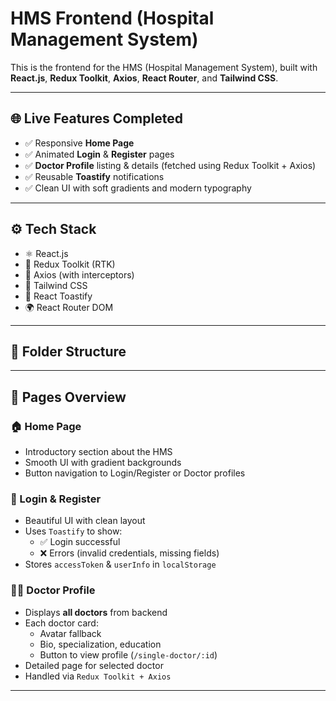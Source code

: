 # HMS Frontend (Hospital Management System)

This is the frontend for the HMS (Hospital Management System), built with **React.js**, **Redux Toolkit**, **Axios**, **React Router**, and **Tailwind CSS**.

---

## 🌐 Live Features Completed

- ✅ Responsive **Home Page**
- ✅ Animated **Login** & **Register** pages
- ✅ **Doctor Profile** listing & details (fetched using Redux Toolkit + Axios)
- ✅ Reusable **Toastify** notifications
- ✅ Clean UI with soft gradients and modern typography

---

## ⚙️ Tech Stack

- ⚛️ React.js
- 🎯 Redux Toolkit (RTK)
- 📡 Axios (with interceptors)
- 🎨 Tailwind CSS
- 🍞 React Toastify
- 🌍 React Router DOM

---

## 📁 Folder Structure


---

## 🚀 Pages Overview

### 🏠 Home Page
- Introductory section about the HMS
- Smooth UI with gradient backgrounds
- Button navigation to Login/Register or Doctor profiles

### 🔐 Login & Register
- Beautiful UI with clean layout
- Uses `Toastify` to show:
  - ✅ Login successful
  - ❌ Errors (invalid credentials, missing fields)
- Stores `accessToken` & `userInfo` in `localStorage`

### 👨‍⚕️ Doctor Profile
- Displays **all doctors** from backend
- Each doctor card:
  - Avatar fallback
  - Bio, specialization, education
  - Button to view profile (`/single-doctor/:id`)
- Detailed page for selected doctor
- Handled via `Redux Toolkit + Axios`

---



